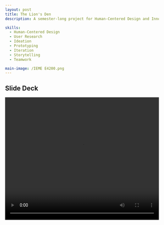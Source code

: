 ```yaml
---
layout: post
title: The Lion's Den
description: A semester-long project for Human-Centered Design and Innovation with Professor Harry West. As a class, we were tasked with designing the experience of a new engineering building at Columbia University.

skills:
  - Human-Centered Design
  - User Research
  - Ideation
  - Prototyping
  - Iteration
  - Storytelling
  - Teamwork

main-image: /IEME E4200.png
---
```


## Slide Deck
<video width="100%" height="400" controls>
  <source src="./_projects/IEME E4200.mp4" type="video/mp4">
</video>
